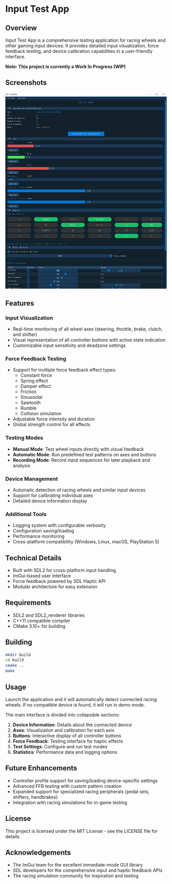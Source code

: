 # Input Test App

## Overview
Input Test App is a comprehensive testing application for racing wheels and other gaming input devices. It provides detailed input visualization, force feedback testing, and device calibration capabilities in a user-friendly interface.

**Note: This project is currently a Work In Progress (WIP)**
## Screenshots
![Input Test App Interface](Screenshots/Screen1.png)

## Features

### Input Visualization
- Real-time monitoring of all wheel axes (steering, throttle, brake, clutch, and shifter)
- Visual representation of all controller buttons with active state indication
- Customizable input sensitivity and deadzone settings

### Force Feedback Testing
- Support for multiple force feedback effect types:
  - Constant force
  - Spring effect
  - Damper effect
  - Friction
  - Sinusoidal
  - Sawtooth
  - Rumble
  - Collision simulation
- Adjustable force intensity and duration
- Global strength control for all effects

### Testing Modes
- **Manual Mode**: Test wheel inputs directly with visual feedback
- **Automatic Mode**: Run predefined test patterns on axes and buttons
- **Recording Mode**: Record input sequences for later playback and analysis

### Device Management
- Automatic detection of racing wheels and similar input devices
- Support for calibrating individual axes
- Detailed device information display

### Additional Tools
- Logging system with configurable verbosity
- Configuration saving/loading
- Performance monitoring
- Cross-platform compatibility (Windows, Linux, macOS, PlayStation 5)

## Technical Details
- Built with SDL2 for cross-platform input handling
- ImGui-based user interface
- Force feedback powered by SDL Haptic API
- Modular architecture for easy extension

## Requirements
- SDL2 and SDL2_renderer libraries
- C++11 compatible compiler
- CMake 3.10+ for building

## Building
```bash
mkdir build
cd build
cmake ..
make
```

## Usage
Launch the application and it will automatically detect connected racing wheels. If no compatible device is found, it will run in demo mode.

The main interface is divided into collapsible sections:
1. **Device Information**: Details about the connected device
2. **Axes**: Visualization and calibration for each axis
3. **Buttons**: Interactive display of all controller buttons
4. **Force Feedback**: Testing interface for haptic effects
5. **Test Settings**: Configure and run test modes
6. **Statistics**: Performance data and logging options

## Future Enhancements
- Controller profile support for saving/loading device-specific settings
- Advanced FFB testing with custom pattern creation
- Expanded support for specialized racing peripherals (pedal sets, shifters, handbrakes)
- Integration with racing simulations for in-game testing

## License
This project is licensed under the MIT License - see the LICENSE file for details.

## Acknowledgements
- The ImGui team for the excellent immediate-mode GUI library
- SDL developers for the comprehensive input and haptic feedback APIs
- The racing simulation community for inspiration and testing
